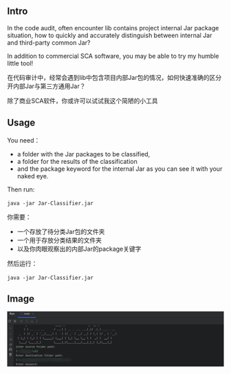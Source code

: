 ## Intro

In the code audit, often encounter lib contains project internal Jar package situation, how to quickly and accurately distinguish between internal Jar and third-party common Jar?

In addition to commercial SCA software, you may be able to try my humble little tool!

在代码审计中，经常会遇到lib中包含项目内部Jar包的情况，如何快速准确的区分开内部Jar与第三方通用Jar？

除了商业SCA软件，你或许可以试试我这个简陋的小工具

## Usage

You need：

- a folder with the Jar packages to be classified,
- a folder for the results of the classification
- and the package keyword for the internal Jar as you can see it with your naked eye.

Then run:

`java -jar Jar-Classifier.jar`

你需要：

- 一个存放了待分类Jar包的文件夹
- 一个用于存放分类结果的文件夹
- 以及你肉眼观察出的内部Jar的package关键字

然后运行：

`java -jar Jar-Classifier.jar`

## Image

![image-20240418180142967](images/image-20240418180142967.png)
